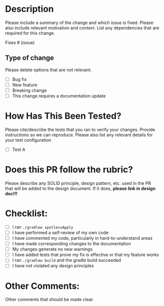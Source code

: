 # Description

Please include a summary of the change and which issue is fixed. Please also include relevant motivation and context. List any dependencies that are required for this change.

<!-- optional until we link issues w/ github project -->
Fixes # (issue) 

## Type of change

Please delete options that are not relevant.

- [ ] Bug fix <!--(non-breaking change which fixes an issue)-->
- [ ] New feature <!--(non-breaking change which adds functionality)-->
- [ ] Breaking change <!--(fix or feature that would cause existing functionality to not work as expected)-->
- [ ] This change requires a documentation update

# How Has This Been Tested?

Please cite/describe the tests that you ran to verify your changes. Provide instructions so we can reproduce. Please also list any relevant details for your test configuration

- [ ] Test A

# Does this PR follow the rubric?

Please describe any SOLID principle, design pattern, etc. used in the PR that will be added to the design document. If it does, **please link in design doc!!!**

# Checklist:

- [ ] I ran `./gradlew spotlessApply`
- [ ] I have performed a self-review of my own code
- [ ] I have commented my code, particularly in hard-to-understand areas
- [ ] I have made corresponding changes to the documentation
- [ ] My changes generate no new warnings
- [ ] I have added tests that prove my fix is effective or that my feature works
- [ ] I ran `./gradlew build` and the gradle build succeeded
- [ ] I have not violated any design principles

# Other Comments:

Other comments that should be made clear.
